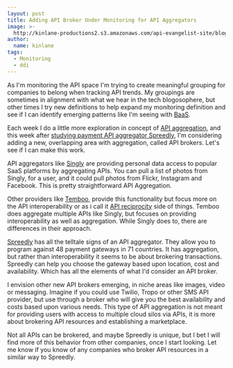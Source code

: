 ```yaml
---
layout: post
title: Adding API Broker Under Monitoring for API Aggregators
image: >-
  http://kinlane-productions2.s3.amazonaws.com/api-evangelist-site/blog/payments-api-broker-spreedly.png
author:
  name: kinlane
tags:
  - Monitoring
  - ddi
---
```

As I'm monitoring the API space I'm trying to create meaningful grouping for companies to belong when tracking API trends. My groupings are sometimes in alignment with what we hear in the tech blogosophere, but other times I try new definitions to help expand my monitoring definition and see if I can identify emerging patterns like I'm seeing with [BaaS](http://baas.apievangelist.com "Backend as a Service").

Each week I do a little more exploration in concept of [API aggregation](http://aggregation.apievangelist.com "API aggregation"), and this week after [studying payment API aggregator Spreedly](/2013/05/13/potential-for-api-aggregators-to-provide-valuable-industry-data/), I'm considering adding a new, overlapping area with aggregation, called API brokers. Let's see if I can make this work.

API aggregators like [Singly](http://singly.com) are providing personal data access to popular SaaS platforms by aggregating APIs. You can pull a list of photos from Singly, for a user, and it could pull photos from Flickr, Instagram and Facebook. This is pretty straightforward API Aggregation.

Other providers like [Temboo](http://temboo.com "Temboo"), provide this functionality but focus more on the API interoperability or as i call it [API reciprocity](http://reciprocity.apievangelist.com "API reciprocity") side of things. Temboo does aggregate multiple APIs like Singly, but focuses on providing interoperability as well as aggregation. While Singly does to, there are differences in their approach.

[Spreedly](https://spreedly.com/) has all the telltale signs of an API aggregator. They allow you to program against 48 payment gateways in 71 countries. It has aggregation, but rather than interoperability it seems to be about brokering transactions. Spreedly can help you choose the gateway based upon location, cost and availability. Which has all the elements of what I'd consider an API broker.

I envision other new API brokers emerging, in niche areas like images, video or messaging. Imagine if you could use Twilio, Tropo or other SMS API provider, but use through a broker who will give you the best availability and costs based upon various needs. This type of API aggregation is not meant for providing users with access to multiple cloud silos via APIs, it is more about brokering API resources and establishing a marketplace.

Not all APIs can be brokered, and maybe Spreedly is unique, but I bet I will find more of this behavior from other companies, once I start looking. Let me know if you know of any companies who broker API resources in a similar way to Spreedly.